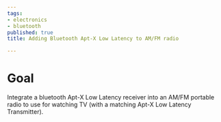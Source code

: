 ```yaml
---
tags:
- electronics
- bluetooth
published: true
title: Adding Bluetooth Apt-X Low Latency to AM/FM radio

---
```

# Goal

Integrate a bluetooth Apt-X Low Latency receiver into an AM/FM portable radio to use for watching TV (with a matching Apt-X Low Latency Transmitter).